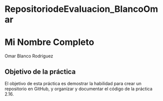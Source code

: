 # RepositoriodeEvaluacion_BlancoOmar
# Mi Nombre Completo
Omar Blanco Rodriguez

## Objetivo de la práctica
El objetivo de esta práctica es demostrar la habilidad para crear un repositorio en GitHub, y organizar y documentar el código de la práctica 2.16.
